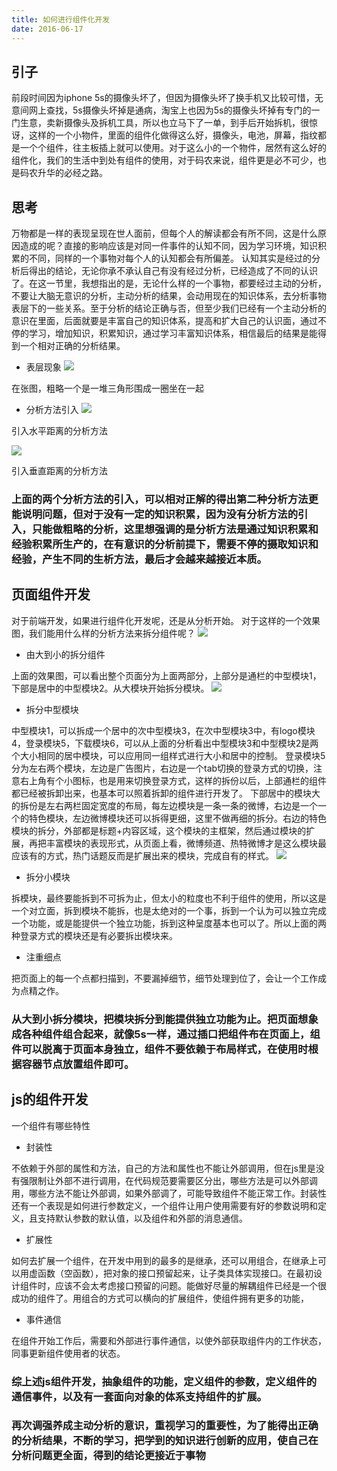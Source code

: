 ```yaml
---
title: 如何进行组件化开发
date: 2016-06-17
---
```


## 引子
前段时间因为iphone 5s的摄像头坏了，但因为摄像头坏了换手机又比较可惜，无意间网上查找，5s摄像头坏掉是通病，淘宝上也因为5s的摄像头坏掉有专门的一门生意，卖新摄像头及拆机工具，所以也立马下了一单，到手后开始拆机，很惊讶，这样的一个小物件，里面的组件化做得这么好，摄像头，电池，屏幕，指纹都是一个个组件，往主板插上就可以使用。对于这么小的一个物件，居然有这么好的组件化，我们的生活中到处有组件的使用，对于码农来说，组件更是必不可少，也是码农升华的必经之路。

<!-- more -->

## 思考
万物都是一样的表现呈现在世人面前，但每个人的解读都会有所不同，这是什么原因造成的呢？直接的影响应该是对同一件事件的认知不同，因为学习环境，知识积累的不同，同样的一个事物对每个人的认知都会有所偏差。 认知其实是经过的分析后得出的结论，无论你承不承认自己有没有经过分析，已经造成了不同的认识了。在这一节里，我想指出的是，无论什么样的一个事物，都要经过主动的分析，不要让大脑无意识的分析，主动分析的结果，会动用现在的知识体系，去分析事物表层下的一些关系。至于分析的结论正确与否，但至少我们已经有一个主动分析的意识在里面，后面就要是丰富自己的知识体系，提高和扩大自己的认识面，通过不停的学习，增加知识，积累知识，通过学习丰富知识体系，相信最后的结果是能得到一个相对正确的分析结果。
- 表层现象
![](https://georgemdallas.files.wordpress.com/2013/10/pca3.jpg?w=646)

在张图，粗略一个是一堆三角形围成一圈坐在一起
- 分析方法引入
![](https://georgemdallas.files.wordpress.com/2013/10/pca9.jpg?w=646)

引入水平距离的分析方法

![](https://georgemdallas.files.wordpress.com/2013/10/pca8.jpg?w=646)

引入垂直距离的分析方法

### 上面的两个分析方法的引入，可以相对正解的得出第二种分析方法更能说明问题，但对于没有一定的知识积累，因为没有分析方法的引入，只能做粗略的分析，这里想强调的是分析方法是通过知识积累和经验积累所生产的，在有意识的分析前提下，需要不停的摄取知识和经验，产生不同的生析方法，最后才会越来越接近本质。

## 页面组件开发
对于前端开发，如果进行组件化开发呢，还是从分析开始。
对于这样的一个效果图，我们能用什么样的分析方法来拆分组件呢？
![](http://haitao.nos.netease.com/13716b2554de42f3a92384dc7ef3e718.jpg)

- 由大到小的拆分组件

上面的效果图，可以看出整个页面分为上面两部分，上部分是通栏的中型模块1，下部是居中的中型模块2。从大模块开始拆分模块。
![](http://haitao.nos.netease.com/c964402a705e4d02bc98cd5b45a66d8a.jpg)

- 拆分中型模块

中型模块1，可以拆成一个居中的次中型模块3，在次中型模块3中，有logo模块4，登录模块5，下载模块6，可以从上面的分析看出中型模块3和中型模块2是两个大小相同的居中模块，可以应用同一组样式进行大小和居中的控制。
登录模块5分为左右两个模块，左边是广告图片，右边是一个tab切换的登录方式的切换，注意右上角有个小图标，也是用来切换登录方式，这样的拆份以后，上部通栏的组件都已经被拆卸出来，也基本可以照着拆卸的组件进行开发了。 下部居中的模块大的拆份是左右两栏固定宽度的布局，每左边模块是一条一条的微博，右边是一个一个的特色模块，左边微博模块还可以拆得更细，这里不做再细的拆分。右边的特色模块的拆分，外部都是标题+内容区域，这个模块的主框架，然后通过模块的扩展，再把丰富模块的表现形式，从页面上看，微博频道、热特微博才是这么模块最应该有的方式，热门话题反而是扩展出来的模块，完成自有的样式。
![](http://haitao.nos.netease.com/95661c529d25422d876cdae0d8ea3533.jpg)

- 拆分小模块

拆模块，最终要能拆到不可拆为止，但太小的粒度也不利于组件的使用，所以这是一个对立面，拆到模块不能拆，也是太绝对的一个事，拆到一个认为可以独立完成一个功能，或是能提供一个独立功能，拆到这种呈度基本也可以了。所以上面的两种登录方式的模块还是有必要拆出模块来。

- 注重细点
 
把页面上的每一个点都扫描到，不要漏掉细节，细节处理到位了，会让一个工作成为点精之作。

### 从大到小拆分模块，把模块拆分到能提供独立功能为止。把页面想象成各种组件组合起来，就像5s一样，通过插口把组件布在页面上，组件可以脱离于页面本身独立，组件不要依赖于布局样式，在使用时根据容器节点放置组件即可。


## js的组件开发
一个组件有哪些特性
- 封装性

不依赖于外部的属性和方法，自己的方法和属性也不能让外部调用，但在js里是没有强限制让外部不进行调用，在代码规范要需要区分出，哪些方法是可以外部调用，哪些方法不能让外部调，如果外部调了，可能导致组件不能正常工作。封装性还有一个表现是如何进行参数定义，一个组件让用户使用需要有好的参数说明和定义，且支持默认参数的默认值，以及组件和外部的消息通信。
- 扩展性
 

如何去扩展一个组件，在开发中用到的最多的是继承，还可以用组合，在继承上可以用虚函数（空函数），把对象的接口预留起来，让子类具体实现接口。在最初设计组件时，应该不会太考虑接口预留的问题。能做好尽量的解耦组件已经是一个很成功的组件了。用组合的方式可以横向的扩展组件，使组件拥有更多的功能，
- 事件通信 

在组件开始工作后，需要和外部进行事件通信，以使外部获取组件内的工作状态，同事更新组件使用者的状态。

### 综上述js组件开发，抽象组件的功能，定义组件的参数，定义组件的通信事件，以及有一套面向对象的体系支持组件的扩展。
### 再次调强养成主动分析的意识，重视学习的重要性，为了能得出正确的分析结果，不断的学习，把学到的知识进行创新的应用，使自己在分析问题更全面，得到的结论更接近于事物